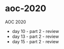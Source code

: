 # aoc-2020
AOC 2020

- day 10 - part 2 - review
- day 13 - part 2 - review
- day 15 - part 2 - review

